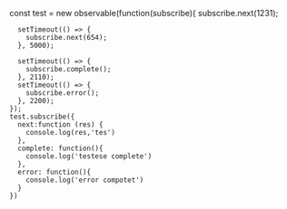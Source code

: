   const test = new observable(function(subscribe){
      subscribe.next(1231);

      setTimeout(() => {
        subscribe.next(654);
      }, 5000);

      setTimeout(() => {
        subscribe.complete();
      }, 2110);
      setTimeout(() => {
        subscribe.error();
      }, 2200);
    });
    test.subscribe({
      next:function (res) {
        console.log(res,'tes')
      },
      complete: function(){
        console.log('testese complete')
      },
      error: function(){
        console.log('error compotet')
      }
    })
